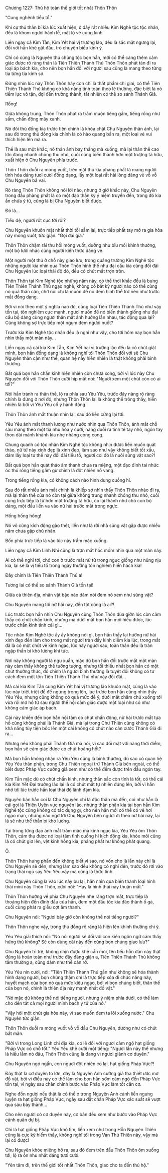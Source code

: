 




Chương 1227: Thủ hộ toàn thế giới tốt nhất Thôn Thôn


"Cung nghênh tiểu tổ."

Khi cự thú thần bí kia lúc xuất hiện, ở đây rất nhiều Kim Nghê tộc tộc nhân, đều là khom người hành lễ, mặt lộ vẻ cung kính.

Liền ngay cả Kim Tẫn, Kim Yết hai vị trưởng lão, đều là sắc mặt ngưng lại, đối với hắn khẽ gật đầu, trò chuyện biểu kính ý.

Chỉ có cùng là Nguyên thú chủng tộc bọn hắn, mới có thể càng thêm cảm giác được rõ ràng thân là Tiên Thiên Thánh Thú Thôn Thôn phát tán đi ra loại áp bách kia, cho nên bọn hắn đối với người sau cũng là mang theo từng tia từng tia kính sợ.

Đừng nhìn lúc này Thôn Thôn hãy còn chỉ là thất phẩm chi giai, có thể Tiên Thiên Thánh Thú không có khả năng tính toán theo lẽ thường, đặc biệt là nó tiềm lực vô tận, đợi đến trưởng thành, tất nhiên có thể so sánh Thánh Giả.

Rống!

Giữa không trung, Thôn Thôn phát ra trầm muộn tiếng gầm, tiếng rống như sấm, chấn động mây xanh.

Nó đôi thú đồng kia trước tiên chính là khóa chặt Chu Nguyên thân ảnh, lại sau đó trong thú đồng kia chính là có hào quang bắn ra, một loại vẻ vui thích hiện lên mà ra.

Thế là sau một khắc, nó thân ảnh bay thẳng mà xuống, mà lại thân thể cao lớn đang nhanh chóng thu nhỏ, cuối cùng biến thành hơn một trượng tả hữu, xuất hiện ở Chu Nguyên phía trước.

Thôn Thôn duỗi ra móng vuốt, trên mặt thú kia phảng phất là mang người tính hóa dáng tươi cười đồng dạng, lấy một loại rất hài lòng dáng vẻ vỗ vỗ Chu Nguyên bả vai.

Rõ ràng Thôn Thôn không nói lời nào, nhưng ở giờ khắc này, Chu Nguyên trong đầu phảng phất là có một đạo thần kỳ ý niệm truyền đến, trong đó kia ẩn chứa ý tứ, cũng là bị Chu Nguyên biết được.

Đó là...

Tiểu đệ, ngươi rốt cục tới rồi?

Chu Nguyên khuôn mặt nhất thời tối sầm lại, trực tiếp phất tay mở ra gia hỏa này móng vuốt, tức giận: "Gọi đại gia."

Thôn Thôn chậm rãi thu hồi móng vuốt, dường như bĩu môi khinh thường, một bộ lười nhác cùng ngươi kiến thức dáng vẻ.

Một người một thú ở chỗ này giao lưu, trong quảng trường Kim Nghê tộc những người kia nhìn qua Thôn Thôn hình thể như đại cẩu kia cùng đối đãi Chu Nguyên lúc loại thái độ đó, đều có chút mắt trợn tròn.

Thôn Thôn tại Kim Nghê tộc những năm này, có thể thời khắc đều là bưng Tiên Thiên Thánh Thú ngạo nghễ, không có bất kỳ người nào có thể cùng nó quá thân cận, chớ nói chi là muốn để nó đem hình thể trở nên như trước mắt đồng dạng.

Bởi vì nói theo một ý nghĩa nào đó, cùng loại Tiên Thiên Thánh Thú như vậy tồn tại, tôn nghiêm cực mạnh, ngươi muốn để nó biến thành giống như đại cẩu bộ dáng cùng ngươi thân mật ảnh hưởng lẫn nhau, tác động qua lại? Cũng không sợ trực tiếp một ngụm đem ngươi nuốt?

Trước kia Kim Nghê tộc nhân đều là nghĩ như vậy, cho tới hôm nay bọn hắn nhìn thấy một màn này...

Liền ngay cả cái kia Kim Tẫn, Kim Yết hai vị trưởng lão đều là có chút giật mình, bọn hắn đồng dạng là không nghĩ tới Thôn Thôn đối với sẽ Chu Nguyên thân cận như thế, quan hệ này hiển nhiên là thật không phải bình thường.

Bất quá bọn hắn chấn kinh hiển nhiên còn chưa xong, bởi vì lúc này Chu Nguyên đối với Thôn Thôn cười híp mắt nói: "Ngươi xem một chút còn có ai tới?"

Nói hắn tránh ra thân thể, lộ ra phía sau Yêu Yêu, trước đây nàng rõ ràng chính là đứng ở nơi đó, nhưng Thôn Thôn lại là không thể trông thấy, hiển nhiên là bởi vì Yêu Yêu cố ý hành động.

Thôn Thôn ánh mắt thuận nhìn lại, sau đó liền cứng lại tới.

Yêu Yêu ánh mắt thanh lương như nước nhìn qua Thôn Thôn, ánh mắt chỗ sâu mang theo một tia nhu hòa ý cười, nàng duỗi ra tinh tế tay nhỏ, ngón tay thon dài mảnh khảnh kia nhẹ nhàng cong cong.

Chung quanh có tộc nhân Kim Nghê tộc không nhịn được liền muốn quát tháo, nữ tử này xinh đẹp là xinh đẹp, làm sao như vậy không biết tốt xấu, dám lấy loại tư thế này đối đãi tiểu tổ, ngươi coi đó là nuôi sủng vật sao?!

Bất quá bọn hắn quát tháo âm thanh chưa ra miệng, một đạo đinh tai nhức óc thú rống tiếng gầm gừ chính là đột nhiên nổ vang.

Trong tiếng rống kia, có không cách nào hình dung cuồng hỉ.

Sau đó rất nhiều ánh mắt chính là khiếp sợ nhìn thấy Thôn Thôn nhào đi ra, mà lại thân thể của nó còn tại giữa không trung nhanh chóng thu nhỏ, cuối cùng trực tiếp là từ hơn một trượng tả hữu, co lại thành như chó con bộ dáng, một đầu liền va vào nữ hài trước mắt trong ngực.

Hống hống hống!

Nó vô cùng kích động gào thét, liền như là rời nhà sủng vật gặp được nhiều năm chưa gặp chủ nhân.

Bốn phía trực tiếp là vào lúc này trầm mặc xuống.

Liền ngay cả Kim Linh Nhi cũng là trợn mắt hốc mồm nhìn qua một màn này.

Ai có thể nghĩ tới, chó con ở trước mắt nữ tử trong ngực giống như nũng nịu kia, lại sẽ là vị tiểu tổ trong ngày thường tôn nghiêm hiển hách kia!

Đây chính là Tiên Thiên Thánh Thú a!

Tương lai có thể so sánh Thánh Giả tồn tại!

Giữa cả thiên địa, nhân vật bậc nào dám nói đem nó xem như sủng vật?

Chu Nguyên mang tới nữ hài này, đến tột cùng là ai?!

Lúc trước bọn hắn nhìn Chu Nguyên cùng Thôn Thôn đùa giỡn lúc còn cảm thấy có chút chấn kinh, nhưng mà dưới mắt bọn hắn mới hiểu được, lúc trước chấn kinh tính cái gì...

Tộc nhân Kim Nghê tộc ấy ấy không nói gì, bọn hắn thấy lại hướng nữ hài xinh đẹp đến làm cho trong mắt người tràn đầy kinh diễm kia lúc, trong mắt đã là có một chút vẻ kinh ngạc, lúc này người sau, toàn thân đều là tràn ngập thần bí khó lường khí tức.

Nơi này không người là ngu xuẩn, mặc dù bọn hắn đối trước mắt một màn này cảm thấy không thể tưởng tượng, nhưng tối thiểu nhất bọn hắn có một chút thường thức, đó chính là người bình thường là tuyệt đối không có tư cách đem một tôn Tiên Thiên Thánh Thú như vậy đối đãi...

Mà cái kia Kim Tẫn cùng Kim Yết hai vị trưởng lão khuôn mặt, cũng là vào lúc này triệt triệt để để ngưng trọng lên, lúc trước bọn hắn cũng nhìn thấy Yêu Yêu, nhưng cũng không có quá mức để ý, dưới mắt chăm chú xuống tới vừa rồi mơ hồ từ sau người thể nội cảm giác được một loại như có như không cảm giác áp bách.

Cái này khiến đến bọn hắn nội tâm có chút chấn động, nữ hài trước mắt tựa hồ cũng không phải là Thánh Giả, mà lại trong Chư Thiên cũng không có khả năng tùy tiện bốc lên một cái không có chút nào cân cước Thánh Giả đi ra...

Nhưng nếu không phải Thánh Giả mà nói, vì sao đối mặt với nàng thời điểm, bọn hắn sẽ cảm giác được có chút hoảng hốt?

Mà bọn hắn không nhận ra Yêu Yêu cũng là bình thường, dù sao có quan hệ Yêu Yêu thân phận, trong Chư Thiên ngoại trừ Thánh Giả bên ngoài, có thể biết được Pháp Vực cường giả xem như có thể đếm được trên đầu ngón tay.

Kim Tẫn mặc dù có chút chấn kinh, nhưng thần sắc còn tính là tốt, có thể cái kia Kim Yết Đại trưởng lão lại là có chút mất tự nhiên đứng lên, bởi vì hắn nhớ tới lúc trước hắn loại thái độ lãnh đạm kia.

Nguyên bản hắn coi là Chu Nguyên chỉ là độc thân mà đến, coi như hắn là cái gọi là Thiên Uyên vực nguyên lão, nhưng thân phận kia tại bọn hắn Kim Nghê tộc cũng không có tác dụng gì, cho nên hắn mới có thể có vẻ hơi ngạo mạn, nhưng nào ngờ tới Chu Nguyên bên người đi theo nữ hài này, lại là sẽ như thế thần bí khó lường.

Tại trong từng đạo ánh mắt trầm mặc mà kinh ngạc kia, Yêu Yêu ôm Thôn Thôn, cảm thụ được nó loại tâm tình cuồng hỉ kích động kia, khóe môi cũng là có chút giơ lên, vệt kinh hồng kia, phảng phất hư không phát quang.

Ô.

Thôn Thôn hưng phấn đến không biết vì sao, nó vốn cho là lần này chỉ là Chu Nguyên sẽ đến, nhưng làm sao đều không có nghĩ đến, trước đó rơi vào trạng thái ngủ say Yêu Yêu vậy mà cũng là thức tỉnh.

Chu Nguyên cũng là vào lúc này bu lại, hắn nhìn qua biến thành loại hình thái mini này Thôn Thôn, cười nói: "Hay là hình thái này thuận mắt."

Thôn Thôn hướng về phía Chu Nguyên nhe răng trợn mắt, trực tiếp là thoáng hiện đến đỉnh đầu của hắn, đem một đầu tóc kia đảo thành ổ gà, cuối cùng phát ra giễu cợt âm thanh.

Chu Nguyên nói: "Ngươi bây giờ còn không thể nói tiếng người?"

Thôn Thôn nghe vậy, trong thú đồng rõ ràng là hiện lên khinh thường chi ý.

Yêu Yêu giải thích nói: "Nó nói ngươi sẽ đối với con kiến ngôn ngữ cảm thấy hứng thú không? Sẽ còn dùng cái này đến cùng bọn chúng giao lưu?"

Chu Nguyên trì trệ, không nhịn được khẽ cắn môi, tên tiểu hỗn đản này thật đúng là hoàn toàn như trước đây đáng giận a, Tiên Thiên Thánh Thú không tầm thường a, cũng dám như thế càn rỡ.

Yêu Yêu nín cười, nói: "Tiên Thiên Thánh Thú gần như không sẽ hóa thành hình dạng người, bọn chúng thậm chí là trực tiếp xóa đi chức năng này, huyết mạch của bọn nó quá mức kiêu ngạo, bởi vì bọn chúng biết, thân thể của bọn nó, chính là thiên địa này mạnh nhất đồ vật."

"Nó mặc dù không thể nói tiếng người, nhưng ý niệm phía dưới, có thể làm cho đến tất cả mọi người minh bạch ý tứ của nó."

"Vậy hỏi một chút gia hỏa này, vì sao muốn đem ta lôi xuống nước." Chu Nguyên tức giận.

Thôn Thôn duỗi ra móng vuốt vỗ vỗ đầu Chu Nguyên, dường như có chút bất mãn.

"Bởi vì trong Long Linh chi địa kia, có lẽ đối với ngươi cảm ngộ hạt giống Pháp Vực có chỗ tốt." Yêu Yêu khẽ cười một tiếng: "Ngươi lần này thế nhưng là hiểu lầm nó đâu, Thôn Thôn cũng là đang vì ngươi giành cơ duyên."

Chu Nguyên ngơ ngẩn, con ngươi đột nhiên co lại, hạt giống Pháp Vực?!

Đây thật là cơ duyên to lớn, đây là Nguyên Anh cường giả tha thiết ước mơ đồ vật, bởi vì điều này có thể làm cho bọn hắn sớm cảm ngộ đến Pháp Vực tồn tại, vì ngày sau chân chính bước vào Pháp Vực làm tốt căn cơ.

Nghe đồn người nếu thật là có thể ở trong Nguyên Anh cảnh liền ngưng luyện ra hạt giống Pháp Vực, ngày sau đặt chân Pháp Vực xác suất sẽ vượt qua sáu bảy thành...

Cho nên người có cơ duyên này, cơ bản đều xem như bước vào Pháp Vực cảnh quân dự bị.

Chỉ là hạt giống Pháp Vực khó tìm, liền xem như trong Hỗn Nguyên Thiên cũng là cực kỳ hiếm thấy, không nghĩ tới trong Vạn Thú Thiên này, vậy mà lại có được!

Chu Nguyên khóe miệng hở ra, sau đó đem trên đầu Thôn Thôn ôm xuống tới, lộ ra ôn nhu nhất dáng tươi cười.

"Yên tâm đi, trên thế giới tốt nhất Thôn Thôn, giao cho ta đến thủ hộ."




